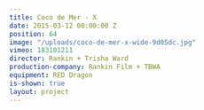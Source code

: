 ```yaml
---
title: Coco de Mer - X
date: 2015-03-12 00:00:00 Z
position: 64
image: "/uploads/coco-de-mer-x-wide-9d05dc.jpg"
vimeo: 183101211
director: Rankin + Trisha Ward
production-company: Rankin Film + TBWA
equipment: RED Dragon
is-shown: true
layout: project
---
```


